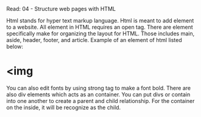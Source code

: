 Read: 04 - Structure web pages with HTML

Html stands for hyper text markup language. Html is meant to add element to a website. All element in HTML requires an open tag. There are element specifically make for organizing the layout for HTML. Those includes main, aside, header, footer, and article. Example of an element of html listed below:

# <img

You can also edit fonts by using strong tag to make a font bold. There are also div elements which acts as an container. You can put divs or contain into one another to create a parent and child relationship. For the container on the inside, it will be recognize as the child.


